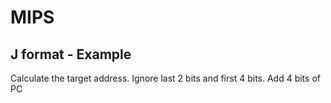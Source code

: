 # MIPS
<span class="center-menu">[](Lect07_MIPS1_full_annotated.pdf#page=5%5C%7CInstruction%20set%20architecture)
[](Lect07_MIPS1_full_annotated.pdf#page=7%5C%7CMachine%20Code%20vs%20Assembly%20Language)
[](Lect07_MIPS1_full_annotated.pdf#page=10%5C%7CThe%20code%20in%20Action)
[](Lect07_MIPS1_full_annotated.pdf#page=23%5C%7CGeneral%20Purpose%20Registers)
[](Lect07_MIPS1_full_annotated.pdf#page=25%5C%7CMIPS%20Assembly%20Language)
[](Lect07_MIPS1_full_annotated.pdf#page=36%5C%7CLogical%20Operations%20Shifting)
[](Lect07_MIPS1_full_annotated.pdf#page=38%5C%7CLogical%20Operations:%20And%20OR%20...)
[](Lect07_MIPS1_full_annotated.pdf#page=43%5C%7CHow%20to%20Load%20Large%20Constant)
[](Lect08_MIPS2_full_annotated.pdf#page=4%5C%7CMemory%20Organisation)
[](Lect08_MIPS2_full_annotated.pdf#page=5%5C%7CTransfer%20Unit)
[](Lect08_MIPS2_full_annotated.pdf#page=6%5C%7CWord%20Alignment)
[](Lect08_MIPS2_full_annotated.pdf#page=8%5C%7CMemory%20Instruction%20Load%20&%20Word)
[](Lect08_MIPS2_full_annotated.pdf#page=18%5C%7CMaking%20Decisions)
</span>
## J format - Example

Calculate the target address. 
Ignore last 2 bits and first 4 bits.
Add 4 bits of PC
